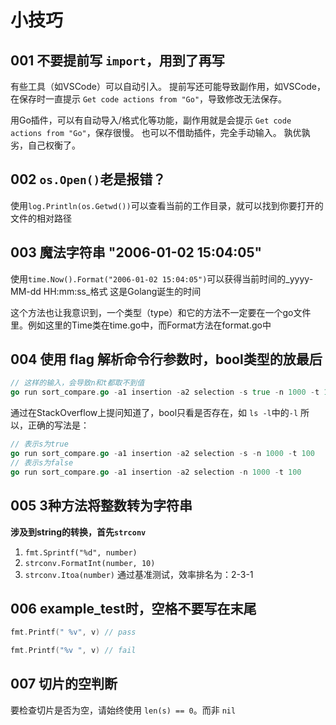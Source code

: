 # 小技巧

## 001 不要提前写 `import`，用到了再写
有些工具（如VSCode）可以自动引入。
提前写还可能导致副作用，如VSCode，在保存时一直提示 `Get code actions from "Go"`，导致修改无法保存。

用Go插件，可以有自动导入/格式化等功能，副作用就是会提示 `Get code actions from "Go"`，保存很慢。
也可以不借助插件，完全手动输入。
孰优孰劣，自己权衡了。

## 002 `os.Open()`老是报错？
使用`log.Println(os.Getwd())`可以查看当前的工作目录，就可以找到你要打开的文件的相对路径

## 003 魔法字符串 "2006-01-02 15:04:05"
使用`time.Now().Format("2006-01-02 15:04:05")`可以获得当前时间的_yyyy-MM-dd HH:mm:ss_格式
这是Golang诞生的时间

这个方法也让我意识到，一个类型（type）和它的方法不一定要在一个go文件里。例如这里的Time类在time.go中，而Format方法在format.go中

## 004 使用 flag 解析命令行参数时，bool类型的放最后
```Go
// 这样的输入，会导致n和t都取不到值
go run sort_compare.go -a1 insertion -a2 selection -s true -n 1000 -t 100
```
通过在StackOverflow上提问知道了，bool只看是否存在，如 `ls -l`中的`-l`
所以，正确的写法是：
```Go
// 表示s为true
go run sort_compare.go -a1 insertion -a2 selection -s -n 1000 -t 100
// 表示s为false
go run sort_compare.go -a1 insertion -a2 selection -n 1000 -t 100
```

## 005 3种方法将整数转为字符串
**涉及到string的转换，首先`strconv`**

1. `fmt.Sprintf("%d", number)`
2. `strconv.FormatInt(number, 10)`
3. `strconv.Itoa(number)`
通过基准测试，效率排名为：2-3-1

## 006 example_test时，空格不要写在末尾
```go
fmt.Printf(" %v", v) // pass

fmt.Printf("%v ", v) // fail
```

## 007 切片的空判断
要检查切片是否为空，请始终使用 `len(s) == 0`。而非 `nil`
